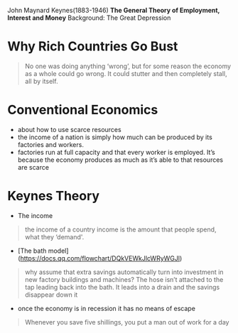 John Maynard Keynes(1883-1946)
**The General Theory of Employment, Interest and Money**
Background: The Great Depression

# Why Rich Countries Go Bust
>  No one was doing anything ‘wrong’, but for some reason the economy as a whole could go wrong. It could stutter and then completely stall, all by itself.

# Conventional Economics
- about how to use scarce resources
- the income of a nation is simply how much can be produced by its factories and workers.
- factories run at full capacity and that every worker is employed. It’s because the economy produces as much as it’s able to that resources are scarce

# Keynes Theory
- The income
>  the income of a country income is the amount that people spend, what they ‘demand'.

- [The bath model] (https://docs.qq.com/flowchart/DQkVEWkJlcWRyWGJl)
> why assume that extra savings automatically turn into investment in new factory buildings and machines? The hose isn’t attached to the tap leading back into the bath. It leads into a drain and the savings disappear down it

- once the economy is in recession it has no means of escape
> Whenever you save five shillings, you put a man out of work for a day

